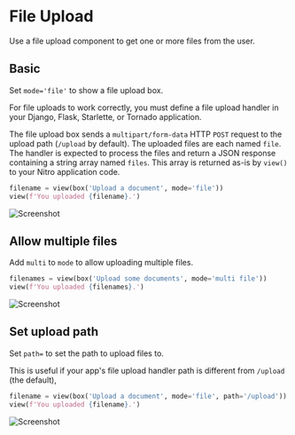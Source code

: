# File Upload

Use a file upload component to get one or more files from the user.

## Basic

Set `mode='file'` to show a file upload box.

For file uploads to work correctly, you must define a file upload handler in your
Django, Flask, Starlette, or Tornado application.

The file upload box sends a `multipart/form-data` HTTP `POST` request to the upload
path  (`/upload` by default). The uploaded files are each named `file`. The handler
is expected to process the files and return a JSON response containing a string
array named `files`. This array is returned as-is by `view()` to your Nitro
application code.


```py
filename = view(box('Upload a document', mode='file'))
view(f'You uploaded {filename}.')
```


![Screenshot](assets/screenshots/file_upload_basic.png)


## Allow multiple files

Add `multi` to `mode` to allow uploading multiple files.


```py
filenames = view(box('Upload some documents', mode='multi file'))
view(f'You uploaded {filenames}.')
```


![Screenshot](assets/screenshots/file_upload_multiple.png)


## Set upload path

Set `path=` to set the path to upload files to.

This is useful if your app's file upload handler path is different from `/upload` (the default),


```py
filename = view(box('Upload a document', mode='file', path='/upload'))
view(f'You uploaded {filename}.')
```


![Screenshot](assets/screenshots/file_upload_path.png)
